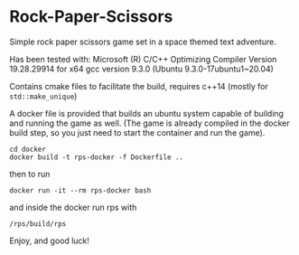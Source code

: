 # Rock-Paper-Scissors

Simple rock paper scissors game set in a space themed text adventure.

Has been tested with:
Microsoft (R) C/C++ Optimizing Compiler Version 19.28.29914 for x64
gcc version 9.3.0 (Ubuntu 9.3.0-17ubuntu1~20.04)

Contains cmake files to facilitate the build, requires c++14 (mostly for `std::make_unique`)

A docker file is provided that builds an ubuntu system capable of building and running the game as well.
(The game is already compiled in the docker build step, so you just need to start the container and run the game).
```
cd docker
docker build -t rps-docker -f Dockerfile ..
```
then to run
```
docker run -it --rm rps-docker bash
```
and inside the docker run rps with
```
/rps/build/rps
```

Enjoy, and good luck!